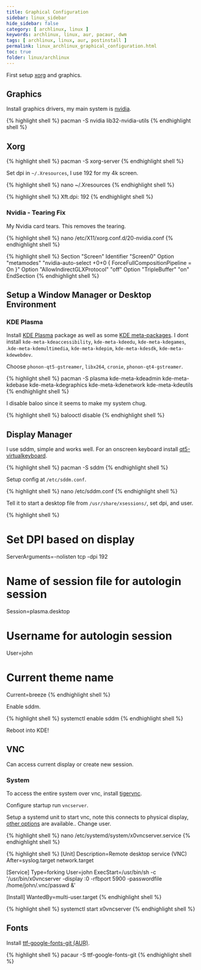 ```yaml
---
title: Graphical Configuration
sidebar: linux_sidebar
hide_sidebar: false
category: [ archlinux, linux ]
keywords: archlinux, linux, aur, pacaur, dwm
tags: [ archlinux, linux, aur, postinstall ]
permalink: linux_archlinux_graphical_configuration.html
toc: true
folder: linux/archlinux
---
```


First setup [xorg](https://wiki.archlinux.org/index.php/Xorg) and graphics.

## Graphics

Install graphics drivers, my main system is [nvidia](https://wiki.archlinux.org/index.php/NVIDIA).

{% highlight shell %}
pacman -S nvidia lib32-nvidia-utils
{% endhighlight shell %}

## Xorg

{% highlight shell %}
pacman -S xorg-server
{% endhighlight shell %}

Set dpi in ```~/.Xresources```, I use 192 for my 4k screen.

{% highlight shell %}
nano ~/.Xresources
{% endhighlight shell %}

{% highlight shell %}
Xft.dpi: 192
{% endhighlight shell %}

### Nvidia - Tearing Fix

My Nvidia card tears. This removes the tearing.

{% highlight shell %}
nano /etc/X11/xorg.conf.d/20-nvidia.conf
{% endhighlight shell %}

{% highlight shell %}
Section "Screen"
    Identifier     "Screen0"
    Option         "metamodes" "nvidia-auto-select +0+0 { ForceFullCompositionPipeline = On }"
    Option         "AllowIndirectGLXProtocol" "off"
    Option         "TripleBuffer" "on"
EndSection
{% endhighlight shell %}

## Setup a Window Manager or Desktop Environment

### KDE Plasma

Install [KDE Plasma](https://www.archlinux.org/groups/x86_64/plasma/) package as well as some [KDE meta-packages](https://www.archlinux.org/packages/?name=kde-applications-meta). I dont install ```kde-meta-kdeaccessibility```, ```kde-meta-kdeedu```, ```kde-meta-kdegames```, .```kde-meta-kdemultimedia```, ```kde-meta-kdepim```, ```kde-meta-kdesdk```, ```kde-meta-kdewebdev```.

Choose ```phonon-qt5-gstreamer```, ```libx264```, ```cronie```, ```phonon-qt4-gstreamer```.

{% highlight shell %}
pacman -S plasma kde-meta-kdeadmin kde-meta-kdebase kde-meta-kdegraphics kde-meta-kdenetwork kde-meta-kdeutils
{% endhighlight shell %}

I disable baloo since it seems to make my system chug.

{% highlight shell %}
balooctl disable
{% endhighlight shell %}

## Display Manager

I use sddm, simple and works well. For an onscreen keyboard install [qt5-virtualkeyboard](https://www.archlinux.org/packages/extra/x86_64/qt5-virtualkeyboard/).

{% highlight shell %}
pacman -S sddm
{% endhighlight shell %}

Setup config at ```/etc/sddm.conf```.

{% highlight shell %}
nano /etc/sddm.conf
{% endhighlight shell %}

Tell it to start a desktop file from ```/usr/share/xsessions/```, set dpi, and user.

{% highlight shell %}
# Set DPI based on display
ServerArguments=-nolisten tcp -dpi 192

# Name of session file for autologin session
Session=plasma.desktop

# Username for autologin session
User=john

# Current theme name
Current=breeze
{% endhighlight shell %}

Enable sddm.

{% highlight shell %}
systemctl enable sddm
{% endhighlight shell %}

Reboot into KDE!

## VNC

Can access current display or create new session.

### System

To access the entire system over vnc, install [tigervnc](https://www.archlinux.org/packages/?name=tigervnc).

Configure startup run ```vncserver```.

Setup a systemd unit to start vnc, note this connects to physical display, [other options]() are available.. Change user.

{% highlight shell %}
nano /etc/systemd/system/x0vncserver.service
{% endhighlight shell %}

{% highlight shell %}
[Unit]
Description=Remote desktop service (VNC)
After=syslog.target network.target

[Service]
Type=forking
User=john
ExecStart=/usr/bin/sh -c '/usr/bin/x0vncserver -display :0 -rfbport 5900 -passwordfile /home/john/.vnc/passwd &'

[Install]
WantedBy=multi-user.target
{% endhighlight shell %}

{% highlight shell %}
systemctl start x0vncserver
{% endhighlight shell %}

## Fonts

Install [ttf-google-fonts-git (AUR)](https://aur.archlinux.org/packages/ttf-google-fonts-git/).

{% highlight shell %}
pacaur -S ttf-google-fonts-git
{% endhighlight shell %}
